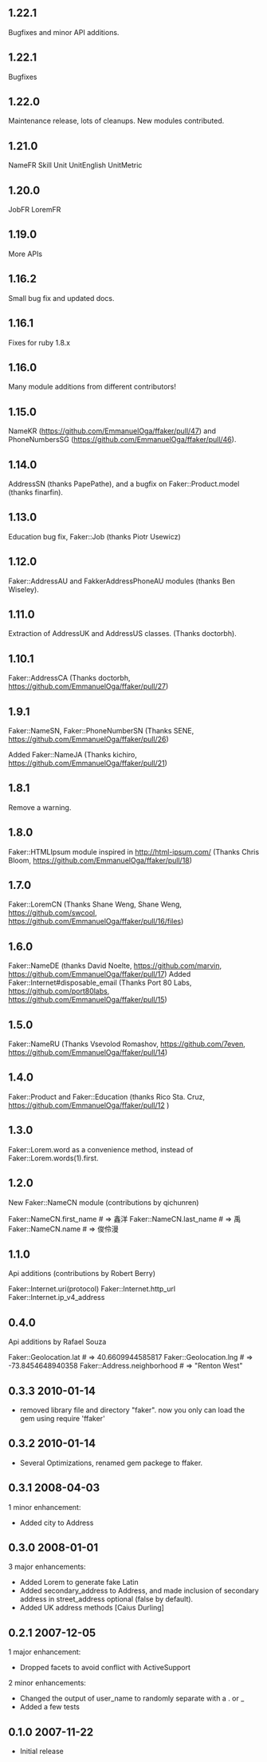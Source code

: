 ## 1.22.1

Bugfixes and minor API additions.

## 1.22.1

Bugfixes

## 1.22.0

Maintenance release, lots of cleanups.
New modules contributed.

## 1.21.0

NameFR
Skill
Unit
UnitEnglish
UnitMetric

## 1.20.0

JobFR
LoremFR

## 1.19.0
More APIs

## 1.16.2
Small bug fix and updated docs.

## 1.16.1
Fixes for ruby 1.8.x

## 1.16.0
Many module additions from different contributors!

## 1.15.0
NameKR (https://github.com/EmmanuelOga/ffaker/pull/47) and PhoneNumbersSG
(https://github.com/EmmanuelOga/ffaker/pull/46).

## 1.14.0

AddressSN (thanks PapePathe), and a bugfix on Faker::Product.model (thanks finarfin).

## 1.13.0

Education bug fix, Faker::Job (thanks Piotr Usewicz)

## 1.12.0

Faker::AddressAU and FakkerAddressPhoneAU modules (thanks Ben Wiseley).

## 1.11.0

Extraction of AddressUK and AddressUS classes. (Thanks doctorbh).

## 1.10.1

Faker::AddressCA (Thanks doctorbh, https://github.com/EmmanuelOga/ffaker/pull/27)

## 1.9.1

Faker::NameSN, Faker::PhoneNumberSN (Thanks SENE, https://github.com/EmmanuelOga/ffaker/pull/26)

Added Faker::NameJA (Thanks kichiro, https://github.com/EmmanuelOga/ffaker/pull/21)

## 1.8.1

Remove a warning.

## 1.8.0

Faker::HTMLIpsum module inspired in http://html-ipsum.com/ (Thanks Chris Bloom, https://github.com/EmmanuelOga/ffaker/pull/18)

## 1.7.0

Faker::LoremCN (Thanks Shane Weng, Shane Weng, https://github.com/swcool, https://github.com/EmmanuelOga/ffaker/pull/16/files)

## 1.6.0

Faker::NameDE (thanks David Noelte, https://github.com/marvin, https://github.com/EmmanuelOga/ffaker/pull/17)
Added Faker::Internet#disposable_email (Thanks Port 80 Labs, https://github.com/port80labs, https://github.com/EmmanuelOga/ffaker/pull/15)

## 1.5.0

Faker::NameRU (Thanks Vsevolod Romashov, https://github.com/7even, https://github.com/EmmanuelOga/ffaker/pull/14)

## 1.4.0

Faker::Product and Faker::Education (thanks Rico Sta. Cruz, https://github.com/EmmanuelOga/ffaker/pull/12 )

## 1.3.0

Faker::Lorem.word as a convenience method, instead of Faker::Lorem.words(1).first.

## 1.2.0

New Faker::NameCN module (contributions by qichunren)

  Faker::NameCN.first_name # => 鑫洋
  Faker::NameCN.last_name # => 禹
  Faker::NameCN.name # => 俊伶漫

## 1.1.0

Api additions (contributions by Robert Berry)

  Faker::Internet.uri(protocol)
  Faker::Internet.http_url
  Faker::Internet.ip_v4_address

## 0.4.0

Api additions by Rafael Souza

  Faker::Geolocation.lat # => 40.6609944585817
  Faker::Geolocation.lng # => -73.8454648940358
  Faker::Address.neighborhood # => "Renton West"


## 0.3.3 2010-01-14

* removed library file and directory "faker". now you only can load the gem using require 'ffaker'

## 0.3.2 2010-01-14

* Several Optimizations, renamed gem packege to ffaker.

## 0.3.1 2008-04-03

1 minor enhancement:

* Added city to Address

## 0.3.0 2008-01-01

3 major enhancements:

* Added Lorem to generate fake Latin
* Added secondary_address to Address, and made inclusion of secondary address in street_address optional (false by default).
* Added UK address methods [Caius Durling]

## 0.2.1 2007-12-05

1 major enhancement:

* Dropped facets to avoid conflict with ActiveSupport

2 minor enhancements:

* Changed the output of user_name to randomly separate with a . or _
* Added a few tests

## 0.1.0 2007-11-22

* Initial release
